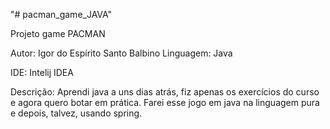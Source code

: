 "# pacman_game_JAVA" 

Projeto game PACMAN

Autor: Igor do Espírito Santo Balbino
Linguagem: Java

IDE: Intelij IDEA

Descrição: 
Aprendi java a uns dias atrás, fiz apenas os exercícios do curso e agora quero botar em prática.
Farei esse jogo em java na linguagem pura e depois, talvez, usando spring.